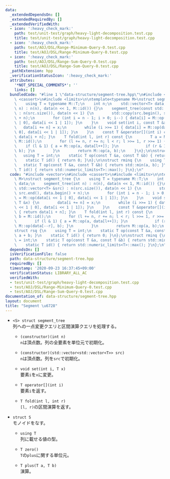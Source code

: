 ```yaml
---
data:
  _extendedDependsOn: []
  _extendedRequiredBy: []
  _extendedVerifiedWith:
  - icon: ':heavy_check_mark:'
    path: test/unit-test/graph/heavy-light-decomposition.test.cpp
    title: test/unit-test/graph/heavy-light-decomposition.test.cpp
  - icon: ':heavy_check_mark:'
    path: test/AOJ/DSL/Range-Minimum-Query-0.test.cpp
    title: test/AOJ/DSL/Range-Minimum-Query-0.test.cpp
  - icon: ':heavy_check_mark:'
    path: test/AOJ/DSL/Range-Sum-Query-0.test.cpp
    title: test/AOJ/DSL/Range-Sum-Query-0.test.cpp
  _pathExtension: hpp
  _verificationStatusIcon: ':heavy_check_mark:'
  attributes:
    '*NOT_SPECIAL_COMMENTS*': ''
    links: []
  bundledCode: "#line 1 \"data-structure/segment-tree.hpp\"\n#include <vector>\n#include\
    \ <cassert>\n#include <limits>\n\ntemplate<typename M>\nstruct segment_tree {\n\
    \    using T = typename M::T;\n    int n;\n    std::vector<T> data;\n    segment_tree(int\
    \ n) : n(n), data(n << 1, M::id()) {}\n    segment_tree(const std::vector<T> &src)\
    \ : n(src.size()), data(n << 1) {\n        std::copy(src.begin(), src.end(), data.begin()\
    \ + n);\n        for (int i = n - 1; i > 0; i--) { data[i] = M::op(data[i << 1\
    \ | 0], data[i << 1 | 1]); }\n    }\n    void set(int i, const T &x) {\n     \
    \   data[i += n] = x;\n        while (i >>= 1) { data[i] = M::op(data[i << 1 |\
    \ 0], data[i << 1 | 1]); }\n    }\n    const T &operator[](int i) const { return\
    \ data[i + n]; }\n    T fold(int l, int r) const {\n        T a = M::id(), b =\
    \ M::id();\n        for (l += n, r += n; l < r; l >>= 1, r >>= 1) {\n        \
    \    if (l & 1) { a = M::op(a, data[l++]); }\n            if (r & 1) { b = M::op(data[--r],\
    \ b); }\n        }\n        return M::op(a, b);\n    }\n};\n\nstruct rsq {\n \
    \   using T = int;\n    static T op(const T &a, const T &b) { return a + b; }\n\
    \    static T id() { return 0; }\n};\n\nstruct rminq {\n    using T = int;\n \
    \   static T op(const T &a, const T &b) { return std::min(a, b); }\n    static\
    \ T id() { return std::numeric_limits<T>::max(); }\n};\n"
  code: "#include <vector>\n#include <cassert>\n#include <limits>\n\ntemplate<typename\
    \ M>\nstruct segment_tree {\n    using T = typename M::T;\n    int n;\n    std::vector<T>\
    \ data;\n    segment_tree(int n) : n(n), data(n << 1, M::id()) {}\n    segment_tree(const\
    \ std::vector<T> &src) : n(src.size()), data(n << 1) {\n        std::copy(src.begin(),\
    \ src.end(), data.begin() + n);\n        for (int i = n - 1; i > 0; i--) { data[i]\
    \ = M::op(data[i << 1 | 0], data[i << 1 | 1]); }\n    }\n    void set(int i, const\
    \ T &x) {\n        data[i += n] = x;\n        while (i >>= 1) { data[i] = M::op(data[i\
    \ << 1 | 0], data[i << 1 | 1]); }\n    }\n    const T &operator[](int i) const\
    \ { return data[i + n]; }\n    T fold(int l, int r) const {\n        T a = M::id(),\
    \ b = M::id();\n        for (l += n, r += n; l < r; l >>= 1, r >>= 1) {\n    \
    \        if (l & 1) { a = M::op(a, data[l++]); }\n            if (r & 1) { b =\
    \ M::op(data[--r], b); }\n        }\n        return M::op(a, b);\n    }\n};\n\n\
    struct rsq {\n    using T = int;\n    static T op(const T &a, const T &b) { return\
    \ a + b; }\n    static T id() { return 0; }\n};\n\nstruct rminq {\n    using T\
    \ = int;\n    static T op(const T &a, const T &b) { return std::min(a, b); }\n\
    \    static T id() { return std::numeric_limits<T>::max(); }\n};\n"
  dependsOn: []
  isVerificationFile: false
  path: data-structure/segment-tree.hpp
  requiredBy: []
  timestamp: '2020-09-23 16:37:45+09:00'
  verificationStatus: LIBRARY_ALL_AC
  verifiedWith:
  - test/unit-test/graph/heavy-light-decomposition.test.cpp
  - test/AOJ/DSL/Range-Minimum-Query-0.test.cpp
  - test/AOJ/DSL/Range-Sum-Query-0.test.cpp
documentation_of: data-structure/segment-tree.hpp
layout: document
title: "Segment \u6728"
---
```


- `<S> struct segment_tree`  
列への一点変更クエリと区間演算クエリを処理する。

  - `(constructor)(int n)`  
  `n`は頂点数。列の全要素を単位元で初期化。
  
  - `(constructor)(std::vector<std::vector<T>> src)`  
  `n`は頂点数。列を`src`で初期化。

  - `void set(int i, T x)`  
  要素`i`を`x`に変更。
  
  - `T operator[](int i)`  
  要素`i`を返す。
  
  - `T fold(int l, int r)`  
  `[l, r)`の区間演算を返す。

- `struct S`  
モノイドをなす。
  - `using T`  
  列に載せる値の型。

  - `T zero()`  
  `T`の`plus`に関する単位元。
  
  - `T plus(T a, T b)`  
  演算。